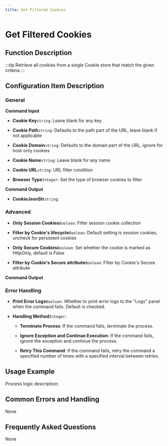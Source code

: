 ```yaml
---
title: Get Filtered Cookies
---
```


# Get Filtered Cookies

## Function Description

:::tip 
Retrieve all cookies from a single Cookie store that match the given criteria
:::

## Configuration Item Description

### General

**Command Input**

- **Cookie Key**`string`: Leave blank for any key

- **Cookie Path**`string`: Defaults to the path part of the URL, leave blank if not applicable

- **Cookie Domain**`string`: Defaults to the domain part of the URL, ignore for host-only cookies

- **Cookie Name**`string`: Leave blank for any name

- **Cookie URL**`string`: URL filter condition

- **Browser Type**`Integer`: Set the type of browser cookies to filter


**Command Output**

- **CookieJsonStr**`string`: 

### Advanced

- **Only Session Cookies**`Boolean`: Filter session cookie collection

- **Filter by Cookie's lifecycle**`Boolean`: Default setting is session cookies, uncheck for persistent cookies

- **Only Secure Cookies**`Boolean`: Set whether the cookie is marked as HttpOnly, default is False

- **Filter by Cookie's Secure attribute**`Boolean`: Filter by Cookie's Secure attribute


**Command Output**

### Error Handling

- **Print Error Logs**`Boolean`: Whether to print error logs to the "Logs" panel when the command fails. Default is checked. 

- **Handling Method**`Integer`:

    - **Terminate Process**: If the command fails, terminate the process.

    - **Ignore Exception and Continue Execution**: If the command fails, ignore the exception and continue the process.

    - **Retry This Command**: If the command fails, retry the command a specified number of times with a specified interval between retries.

## Usage Example

Process logic description:

## Common Errors and Handling

None

## Frequently Asked Questions

None

